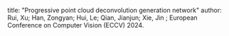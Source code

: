 title: "Progressive point cloud deconvolution generation network"
author: Rui, Xu; Han, Zongyan; Hui, Le; Qian, Jianjun; Xie, Jin ;
European Conference on Computer Vision (ECCV) 2024.


